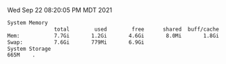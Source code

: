 Wed Sep 22 08:20:05 PM MDT 2021
```bash
System Memory
               total        used        free      shared  buff/cache   available
Mem:           7.7Gi       1.2Gi       4.6Gi       8.0Mi       1.8Gi       6.0Gi
Swap:          7.6Gi       779Mi       6.9Gi
System Storage
665M	.
```
